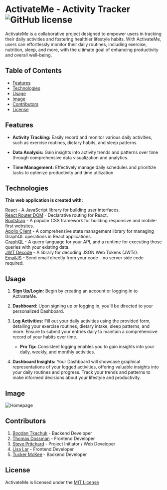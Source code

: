 # ActivateMe - Activity Tracker ![GitHub license](https://img.shields.io/badge/license-MIT-blue.svg)

ActivateMe is a collaborative project designed to empower users in tracking their daily activities and fostering healthier lifestyle habits. With ActivateMe, users can effortlessly monitor their daily routines, including exercise, nutrition, sleep, and more, with the ultimate goal of enhancing productivity and overall well-being.

## Table of Contents

- [Features](#features)
- [Technologies](#technologies)
- [Usage](#usage)
- [Image](#image)
- [Contributors](#contributors)
- [License](#license)


## Features

* **Activity Tracking:** Easily record and monitor various daily activities, such as exercise routines, dietary habits, and sleep patterns.

* **Data Analysis:** Gain insights into activity trends and patterns over time through comprehensive data visualization and analytics.

* **Time Management:** Effectively manage daily schedules and prioritize tasks to optimize productivity and time utilization.


## Technologies

**This web application is created with:**

[React](https://reactjs.org/) - A JavaScript library for building user interfaces.<br>
[React Router DOM](https://reactrouter.com/) - Declarative routing for React.<br>
[Bootstrap](https://getbootstrap.com/) - A popular CSS framework for building responsive and mobile-first websites.<br>
[Apollo Client](https://www.apollographql.com/docs/react/) - A comprehensive state management library for managing GraphQL operations in React applications.<br>
[GraphQL](https://graphql.org/) - A query language for your API, and a runtime for executing those queries with your existing data.<br>
[JWT Decode](https://github.com/auth0/jwt-decode) - A library for decoding JSON Web Tokens (JWTs).<br>
[EmailJS](https://www.emailjs.com/) - Send email directly from your code – no server side code required.


## Usage

1. **Sign Up/Login:** Begin by creating an account or logging in to ActivateMe.
2. **Dashboard:** Upon signing up or logging in, you'll be directed to your personalized Dashboard.
3. **Log Activities:** Fill out your daily activities using the provided form, detailing your exercise routines, dietary intake, sleep patterns, and more. Ensure to submit your entries daily to maintain a comprehensive record of your habits over time.

    * **Pro Tip:** Consistent logging enables you to gain insights into your daily, weekly, and monthly activities.

4. **Dashboard Insights:** Your Dashboard will showcase graphical representations of your logged activities, offering valuable insights into your daily routines and progress.
Track your trends and patterns to make informed decisions about your lifestyle and productivity.


## Image


![Homepage](<Screenshot 2024-03-15 at 1.09.10 AM.png>)


## Contributors

1. [Bogdan Tkachuk](https://github.com/aldu1n) - Backend Developer
2. [Thomas Dossman](https://github.com/Dossman-thomas) - Frontend Developer
3. [Steve Pritchard](https://github.com/spritchard54) - Project Initiator / Web Developer
4. [Lisa Lar](https://github.com/ayoleese) - Frontend Developer
5. [Tucker McKee](https://github.com/McKee-T) - Backend Developer


## License

ActivateMe is licensed under the [MIT License](https://github.com/spritchard54/ActivateMe?tab=MIT-1-ov-file#readme)


